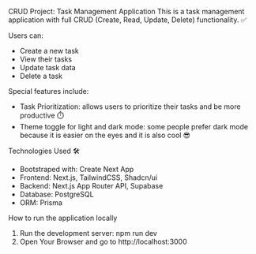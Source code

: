 CRUD Project: Task Management Application 
This is a task management application with full CRUD (Create, Read, Update, Delete) functionality. ✅

Users can:
- Create a new task
- View their tasks
- Update task data
- Delete a task

Special features include:
- Task Prioritization: allows users to prioritize their tasks and be more productive ⏱️
- Theme toggle for light and dark mode: some people prefer dark mode because it is easier on the eyes and it is also cool 😎

Technologies Used 🛠️
- Bootstraped with: Create Next App
- Frontend: Next.js, TailwindCSS, Shadcn/ui
- Backend: Next.js App Router API, Supabase
- Database: PostgreSQL
- ORM: Prisma

How to run the application locally
1. Run the development server: npm run dev
2. Open Your Browser and go to http://localhost:3000